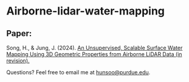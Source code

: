 # Airborne-lidar-water-mapping
## Paper:
Song, H., & Jung, J. (2024). [An Unsupervised, Scalable Surface Water Mapping Using 3D Geometric Properties from Airborne LiDAR Data (in revision).](tobeupdated)

Questions? 
Feel free to email me at [hunsoo@purdue.edu](mailto:hunsoo@purdue.edu).
